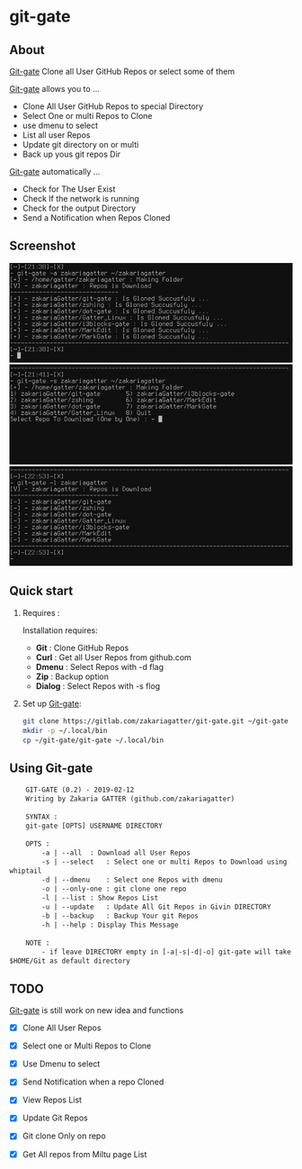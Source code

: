 # git-gate

## About
[Git-gate] Clone all User GitHub Repos or select some of them

[Git-gate] allows you to ...

* Clone All User GitHub Repos to special Directory
* Select One or multi Repos to Clone
* use dmenu to select
* List all user Repos
* Update git directory on or multi
* Back up yous git repos Dir

[Git-gate] automatically ...

* Check for The User Exist
* Check If the network is running
* Check for the output Directory
* Send a Notification when Repos Cloned

## Screenshot
![Git-gate-all](./pics/all.png)
![Git-gate-select](./pics/select.png)
![Git-gate-list](./pics/list.png)

## Quick start

1. Requires :

    Installation requires:

	* __Git__       : Clone GitHub Repos
	* __Curl__      : Get all User Repos from github.com
	* __Dmenu__     : Select Repos with -d flag
	* __Zip__       : Backup option
	* __Dialog__	: Select Repos with -s flog


2. Set up [Git-gate]:

    ```bash
	git clone https://gitlab.com/zakariagatter/git-gate.git ~/git-gate
	mkdir -p ~/.local/bin
	cp ~/git-gate/git-gate ~/.local/bin
    ```

## Using Git-gate
```
    GIT-GATE (0.2) - 2019-02-12
    Writing by Zakaria GATTER (github.com/zakariagatter)

    SYNTAX :
	git-gate [OPTS] USERNAME DIRECTORY

    OPTS :
        -a | --all	: Download all User Repos
        -s | --select   : Select one or multi Repos to Download using whiptail
        -d | --dmenu    : Select one Repos with dmenu
        -o | --only-one : git clone one repo
        -l | --list	: Show Repos List
        -u | --update   : Update All Git Repos in Givin DIRECTORY
        -b | --backup   : Backup Your git Repos
        -h | --help	: Display This Message

    NOTE :
        - if leave DIRECTORY empty in [-a|-s|-d|-o] git-gate will take $HOME/Git as default directory
```

## TODO
[Git-gate] is still work on new idea and functions

* [X] Clone All User Repos
* [X] Select one or Multi Repos to Clone
* [X] Use Dmenu to select
* [X] Send Notification when a repo Cloned
* [X] View Repos List
* [X] Update Git Repos
* [X] Git clone Only on repo
* [X] Get All repos from Miltu page List


[Git-gate]:https://gitlab.com/zakariagatter/git-gate
